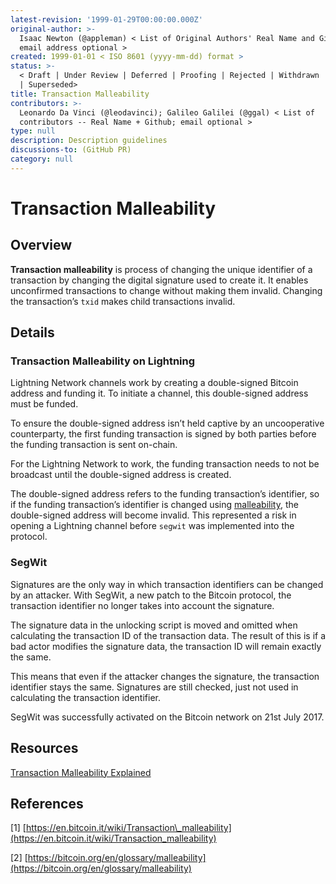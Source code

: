 ```yaml
---
latest-revision: '1999-01-29T00:00:00.000Z'
original-author: >-
  Isaac Newton (@appleman) < List of Original Authors' Real Name and Github;
  email address optional >
created: 1999-01-01 < ISO 8601 (yyyy-mm-dd) format >
status: >-
  < Draft | Under Review | Deferred | Proofing | Rejected | Withdrawn | Accepted
  | Superseded>
title: Transaction Malleability
contributors: >-
  Leonardo Da Vinci (@leodavinci); Galileo Galilei (@ggal) < List of
  contributors -- Real Name + Github; email optional >
type: null
description: Description guidelines
discussions-to: (GitHub PR)
category: null
---
```


# Transaction Malleability

## Overview

**Transaction malleability** is process of changing the unique identifier of a transaction by changing the digital signature used to create it. It enables unconfirmed transactions to change without making them invalid. Changing the transaction’s `txid` makes child transactions invalid.

## Details

### Transaction Malleability on Lightning

Lightning Network channels work by creating a double-signed Bitcoin address and funding it. To initiate a channel, this double-signed address must be funded. 

To ensure the double-signed address isn’t held captive by an uncooperative counterparty, the first funding transaction is signed by both parties before the funding transaction is sent on-chain. 

For the Lightning Network to work, the funding transaction needs to not be broadcast until the double-signed address is created.

The double-signed address refers to the funding transaction’s identifier, so if the funding transaction’s identifier is changed using [malleability](transaction-malleability.md), the double-signed address will become invalid. This represented a risk in opening a Lightning channel before `segwit` was implemented into the protocol.

### SegWit

Signatures are the only way in which transaction identifiers can be changed by an attacker. With SegWit, a new patch to the Bitcoin protocol, the transaction identifier no longer takes into account the signature. 

The signature data in the unlocking script is moved and omitted when calculating the transaction ID of the transaction data. The result of this is if a bad actor modifies the signature data, the transaction ID will remain exactly the same.

This means that even if the attacker changes the signature, the transaction identifier stays the same. Signatures are still checked, just not used in calculating the transaction identifier.

SegWit was successfully activated on the Bitcoin network on 21st July 2017.

## Resources

[Transaction Malleability Explained](https://bitcointechtalk.com/transaction-malleability-explained-b7e240236fc7)

## References

\[1\] [https://en.bitcoin.it/wiki/Transaction\_malleability](https://en.bitcoin.it/wiki/Transaction_malleability)

\[2\] [https://bitcoin.org/en/glossary/malleability](https://bitcoin.org/en/glossary/malleability)

